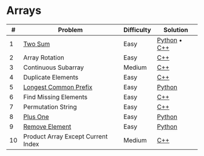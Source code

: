 # Arrays

|#|Problem|Difficulty|Solution|
|-|-|-|-|
|1|[Two Sum](https://leetcode.com/problems/two-sum/)|Easy|[Python](./two_sum.py) &bull; [C++](./two_sum.cpp)|
|2|Array Rotation|Easy|[C++](./array_rotation.cpp)|
|3|Continuous Subarray|Medium|[C++](./continuous_subarray.cpp)|
|4|Duplicate Elements|Easy|[C++](./duplicate_elements.cpp)|
|5|[Longest Common Prefix](https://leetcode.com/problems/longest-common-prefix/)|Easy|[Python](./longest_common_prefix.py)|
|6|Find Missing Elements|Easy|[C++](./missing_elements.cpp)|
|7|Permutation String|Easy|[C++](./permutation_string.cpp)|
|8|[Plus One](https://leetcode.com/problems/plus-one/)|Easy|[Python](./plus_one.py)|
|9|[Remove Element](https://leetcode.com/problems/remove-element/description/)|Easy|[Python](./remove_element.py)|
|10|Product Array Except Current Index|Medium|[C++](./product_array_index.cpp)|
